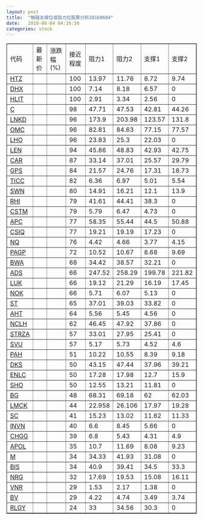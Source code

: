 ```yaml
---
layout: post
title:  "触碰支撑位或阻力位股票分析20160604"
date:   2016-06-04 04:16:50
categories: stock
---
```

<script type="text/javascript">
var stockList = []
stockList.push('gb_htz');
stockList.push('gb_dhx');
stockList.push('gb_hlit');
stockList.push('gb_c');
stockList.push('gb_lnkd');
stockList.push('gb_omc');
stockList.push('gb_lho');
stockList.push('gb_len');
stockList.push('gb_car');
stockList.push('gb_gps');
stockList.push('gb_ticc');
stockList.push('gb_swn');
stockList.push('gb_rhi');
stockList.push('gb_cstm');
stockList.push('gb_apc');
stockList.push('gb_csiq');
stockList.push('gb_nq');
stockList.push('gb_pagp');
stockList.push('gb_bwa');
stockList.push('gb_ads');
stockList.push('gb_luk');
stockList.push('gb_nok');
stockList.push('gb_st');
stockList.push('gb_aht');
stockList.push('gb_nclh');
stockList.push('gb_strza');
stockList.push('gb_svu');
stockList.push('gb_pah');
stockList.push('gb_dks');
stockList.push('gb_enlc');
stockList.push('gb_sho');
stockList.push('gb_bg');
stockList.push('gb_lmck');
stockList.push('gb_sc');
stockList.push('gb_invn');
stockList.push('gb_chgg');
stockList.push('gb_apol');
stockList.push('gb_m');
stockList.push('gb_bis');
stockList.push('gb_nrg');
stockList.push('gb_vnr');
stockList.push('gb_bv');
stockList.push('gb_rlgy');
</script>
<table border="1">
 <tr>
 <td>代码</td>
 <td>最新价</td>
 <td>涨跌幅(%)</td>
 <td>接近程度</td>
 <td>阻力1</td>
 <td>阻力2</td>
 <td>支撑1</td>
 <td>支撑2</td>
</tr>
  <tr id="htz" class="green">
  <td><a href="http://stock.finance.sina.com.cn/usstock/quotes/HTZ.html" target="_blank">HTZ</a></td><td></td><td></td><td>100</td><td>13.97</td><td>11.76</td><td>8.72</td><td>9.74</td></tr>
  <tr id="dhx" class="red">
  <td><a href="http://stock.finance.sina.com.cn/usstock/quotes/DHX.html" target="_blank">DHX</a></td><td></td><td></td><td>100</td><td>7.14</td><td>8.18</td><td>6.57</td><td>0</td></tr>
  <tr id="hlit" class="red">
  <td><a href="http://stock.finance.sina.com.cn/usstock/quotes/HLIT.html" target="_blank">HLIT</a></td><td></td><td></td><td>100</td><td>2.91</td><td>3.34</td><td>2.56</td><td>0</td></tr>
  <tr id="c" class="green">
  <td><a href="http://stock.finance.sina.com.cn/usstock/quotes/C.html" target="_blank">C</a></td><td></td><td></td><td>98</td><td>47.71</td><td>47.53</td><td>42.81</td><td>44.26</td></tr>
  <tr id="lnkd" class="green">
  <td><a href="http://stock.finance.sina.com.cn/usstock/quotes/LNKD.html" target="_blank">LNKD</a></td><td></td><td></td><td>96</td><td>173.9</td><td>203.98</td><td>123.57</td><td>131.8</td></tr>
  <tr id="omc" class="red">
  <td><a href="http://stock.finance.sina.com.cn/usstock/quotes/OMC.html" target="_blank">OMC</a></td><td></td><td></td><td>96</td><td>82.81</td><td>84.63</td><td>77.15</td><td>77.57</td></tr>
  <tr id="lho" class="red">
  <td><a href="http://stock.finance.sina.com.cn/usstock/quotes/LHO.html" target="_blank">LHO</a></td><td></td><td></td><td>96</td><td>23.83</td><td>25.3</td><td>22.03</td><td>0</td></tr>
  <tr id="len" class="red">
  <td><a href="http://stock.finance.sina.com.cn/usstock/quotes/LEN.html" target="_blank">LEN</a></td><td></td><td></td><td>94</td><td>45.86</td><td>48.83</td><td>42.93</td><td>42.75</td></tr>
  <tr id="car" class="green">
  <td><a href="http://stock.finance.sina.com.cn/usstock/quotes/CAR.html" target="_blank">CAR</a></td><td></td><td></td><td>87</td><td>33.14</td><td>37.01</td><td>25.57</td><td>29.79</td></tr>
  <tr id="gps" class="green">
  <td><a href="http://stock.finance.sina.com.cn/usstock/quotes/GPS.html" target="_blank">GPS</a></td><td></td><td></td><td>84</td><td>21.57</td><td>24.76</td><td>17.31</td><td>18.73</td></tr>
  <tr id="ticc" class="green">
  <td><a href="http://stock.finance.sina.com.cn/usstock/quotes/TICC.html" target="_blank">TICC</a></td><td></td><td></td><td>82</td><td>6.36</td><td>6.97</td><td>5.01</td><td>5.54</td></tr>
  <tr id="swn" class="red">
  <td><a href="http://stock.finance.sina.com.cn/usstock/quotes/SWN.html" target="_blank">SWN</a></td><td></td><td></td><td>80</td><td>14.91</td><td>16.21</td><td>12.1</td><td>13.9</td></tr>
  <tr id="rhi" class="red">
  <td><a href="http://stock.finance.sina.com.cn/usstock/quotes/RHI.html" target="_blank">RHI</a></td><td></td><td></td><td>79</td><td>41.61</td><td>44.41</td><td>38.3</td><td>0</td></tr>
  <tr id="cstm" class="green">
  <td><a href="http://stock.finance.sina.com.cn/usstock/quotes/CSTM.html" target="_blank">CSTM</a></td><td></td><td></td><td>79</td><td>5.79</td><td>6.47</td><td>4.73</td><td>0</td></tr>
  <tr id="apc" class="green">
  <td><a href="http://stock.finance.sina.com.cn/usstock/quotes/APC.html" target="_blank">APC</a></td><td></td><td></td><td>77</td><td>58.35</td><td>55.44</td><td>44.5</td><td>50.88</td></tr>
  <tr id="csiq" class="green">
  <td><a href="http://stock.finance.sina.com.cn/usstock/quotes/CSIQ.html" target="_blank">CSIQ</a></td><td></td><td></td><td>77</td><td>19.21</td><td>19.19</td><td>17.23</td><td>0</td></tr>
  <tr id="nq" class="green">
  <td><a href="http://stock.finance.sina.com.cn/usstock/quotes/NQ.html" target="_blank">NQ</a></td><td></td><td></td><td>76</td><td>4.42</td><td>4.66</td><td>3.77</td><td>4.15</td></tr>
  <tr id="pagp" class="red">
  <td><a href="http://stock.finance.sina.com.cn/usstock/quotes/PAGP.html" target="_blank">PAGP</a></td><td></td><td></td><td>72</td><td>10.52</td><td>10.67</td><td>8.68</td><td>9.69</td></tr>
  <tr id="bwa" class="red">
  <td><a href="http://stock.finance.sina.com.cn/usstock/quotes/BWA.html" target="_blank">BWA</a></td><td></td><td></td><td>68</td><td>34.42</td><td>38.57</td><td>32.21</td><td>0</td></tr>
  <tr id="ads" class="green">
  <td><a href="http://stock.finance.sina.com.cn/usstock/quotes/ADS.html" target="_blank">ADS</a></td><td></td><td></td><td>66</td><td>247.52</td><td>258.29</td><td>199.78</td><td>221.82</td></tr>
  <tr id="luk" class="green">
  <td><a href="http://stock.finance.sina.com.cn/usstock/quotes/LUK.html" target="_blank">LUK</a></td><td></td><td></td><td>66</td><td>19.12</td><td>21.29</td><td>16.19</td><td>17.45</td></tr>
  <tr id="nok" class="red">
  <td><a href="http://stock.finance.sina.com.cn/usstock/quotes/NOK.html" target="_blank">NOK</a></td><td></td><td></td><td>66</td><td>5.71</td><td>6.07</td><td>5.13</td><td>0</td></tr>
  <tr id="st" class="green">
  <td><a href="http://stock.finance.sina.com.cn/usstock/quotes/ST.html" target="_blank">ST</a></td><td></td><td></td><td>65</td><td>37.01</td><td>39.03</td><td>33.82</td><td>0</td></tr>
  <tr id="aht" class="red">
  <td><a href="http://stock.finance.sina.com.cn/usstock/quotes/AHT.html" target="_blank">AHT</a></td><td></td><td></td><td>64</td><td>5.56</td><td>5.45</td><td>4.56</td><td>0</td></tr>
  <tr id="nclh" class="red">
  <td><a href="http://stock.finance.sina.com.cn/usstock/quotes/NCLH.html" target="_blank">NCLH</a></td><td></td><td></td><td>62</td><td>46.45</td><td>47.92</td><td>37.86</td><td>0</td></tr>
  <tr id="strza" class="red">
  <td><a href="http://stock.finance.sina.com.cn/usstock/quotes/STRZA.html" target="_blank">STRZA</a></td><td></td><td></td><td>57</td><td>33.01</td><td>27.95</td><td>25.41</td><td>0</td></tr>
  <tr id="svu" class="green">
  <td><a href="http://stock.finance.sina.com.cn/usstock/quotes/SVU.html" target="_blank">SVU</a></td><td></td><td></td><td>57</td><td>5.17</td><td>5.73</td><td>4.52</td><td>4.6</td></tr>
  <tr id="pah" class="red">
  <td><a href="http://stock.finance.sina.com.cn/usstock/quotes/PAH.html" target="_blank">PAH</a></td><td></td><td></td><td>51</td><td>10.22</td><td>10.55</td><td>8.39</td><td>9.18</td></tr>
  <tr id="dks" class="red">
  <td><a href="http://stock.finance.sina.com.cn/usstock/quotes/DKS.html" target="_blank">DKS</a></td><td></td><td></td><td>50</td><td>43.15</td><td>47.44</td><td>37.96</td><td>39.21</td></tr>
  <tr id="enlc" class="green">
  <td><a href="http://stock.finance.sina.com.cn/usstock/quotes/ENLC.html" target="_blank">ENLC</a></td><td></td><td></td><td>50</td><td>17.28</td><td>17.98</td><td>12.7</td><td>15.9</td></tr>
  <tr id="sho" class="green">
  <td><a href="http://stock.finance.sina.com.cn/usstock/quotes/SHO.html" target="_blank">SHO</a></td><td></td><td></td><td>50</td><td>12.55</td><td>13.21</td><td>11.81</td><td>0</td></tr>
  <tr id="bg" class="red">
  <td><a href="http://stock.finance.sina.com.cn/usstock/quotes/BG.html" target="_blank">BG</a></td><td></td><td></td><td>48</td><td>68.31</td><td>69.18</td><td>62</td><td>62.03</td></tr>
  <tr id="lmck" class="green">
  <td><a href="http://stock.finance.sina.com.cn/usstock/quotes/LMCK.html" target="_blank">LMCK</a></td><td></td><td></td><td>44</td><td>22.958</td><td>26.106</td><td>17.97</td><td>19.28</td></tr>
  <tr id="sc" class="green">
  <td><a href="http://stock.finance.sina.com.cn/usstock/quotes/SC.html" target="_blank">SC</a></td><td></td><td></td><td>41</td><td>15.23</td><td>13.02</td><td>11.62</td><td>11.33</td></tr>
  <tr id="invn" class="red">
  <td><a href="http://stock.finance.sina.com.cn/usstock/quotes/INVN.html" target="_blank">INVN</a></td><td></td><td></td><td>40</td><td>6.6</td><td>8.45</td><td>5.66</td><td>0</td></tr>
  <tr id="chgg" class="green">
  <td><a href="http://stock.finance.sina.com.cn/usstock/quotes/CHGG.html" target="_blank">CHGG</a></td><td></td><td></td><td>39</td><td>6.8</td><td>5.43</td><td>4.31</td><td>4.9</td></tr>
  <tr id="apol" class="green">
  <td><a href="http://stock.finance.sina.com.cn/usstock/quotes/APOL.html" target="_blank">APOL</a></td><td></td><td></td><td>35</td><td>10.7</td><td>11.69</td><td>8.08</td><td>9.23</td></tr>
  <tr id="m" class="red">
  <td><a href="http://stock.finance.sina.com.cn/usstock/quotes/M.html" target="_blank">M</a></td><td></td><td></td><td>34</td><td>34.33</td><td>41.93</td><td>31.08</td><td>0</td></tr>
  <tr id="bis" class="green">
  <td><a href="http://stock.finance.sina.com.cn/usstock/quotes/BIS.html" target="_blank">BIS</a></td><td></td><td></td><td>34</td><td>40.9</td><td>39.41</td><td>34.5</td><td>33.3</td></tr>
  <tr id="nrg" class="red">
  <td><a href="http://stock.finance.sina.com.cn/usstock/quotes/NRG.html" target="_blank">NRG</a></td><td></td><td></td><td>32</td><td>17.69</td><td>19.53</td><td>15.08</td><td>16.11</td></tr>
  <tr id="vnr" class="green">
  <td><a href="http://stock.finance.sina.com.cn/usstock/quotes/VNR.html" target="_blank">VNR</a></td><td></td><td></td><td>29</td><td>1.53</td><td>2.17</td><td>1.38</td><td>0</td></tr>
  <tr id="bv" class="red">
  <td><a href="http://stock.finance.sina.com.cn/usstock/quotes/BV.html" target="_blank">BV</a></td><td></td><td></td><td>29</td><td>4.22</td><td>4.74</td><td>3.49</td><td>3.74</td></tr>
  <tr id="rlgy" class="red">
  <td><a href="http://stock.finance.sina.com.cn/usstock/quotes/RLGY.html" target="_blank">RLGY</a></td><td></td><td></td><td>24</td><td>33</td><td>34.56</td><td>30.3</td><td>0</td></tr>
</table>
